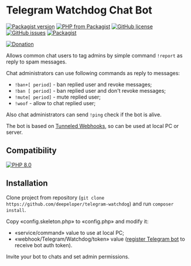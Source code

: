 # Telegram Watchdog Chat Bot

[![Packagist version](https://img.shields.io/packagist/v/deepeloper/telegram-watchdog)](https://packagist.org/packages/deepeloper/telegram-watchdog)
[![PHP from Packagist](https://img.shields.io/packagist/php-v/deepeloper/telegram-watchdog.svg)](http://php.net/)
[![GitHub license](https://img.shields.io/github/license/deepeloper/telegram-watchdog.svg)](https://github.com/deepeloper/telegram-watchdog/blob/main/LICENSE)
[![GitHub issues](https://img.shields.io/github/issues-raw/deepeloper/telegram-watchdog.svg)](https://github.com/deepeloper/telegram-watchdog/issues)
[![Packagist](https://img.shields.io/packagist/dt/deepeloper/telegram-watchdog.svg)](https://packagist.org/packages/deepeloper/telegram-watchdog)


[![Donation](https://img.shields.io/badge/Donation-Visa,%20MasterCard,%20Maestro,%20UnionPay,%20YooMoney,%20МИР-red)](https://yoomoney.ru/to/41001351141494)

Allows common chat users to tag admins by simple command `!report` as reply to spam messages.

Chat administrators can use following commands as reply to messages:
* `!ban+[ period]` - ban replied user and revoke messages;
* `!ban [ period]` - ban replied user and don't revoke messages;
* `!mute[ period]` - mute replied user;
* `!woof` - allow to chat replied user;

Also chat administrators can send `!ping` check if the bot is alive.

The bot is based on [Tunneled Webhooks](https://github.com/deepeloper/tunneled-webhooks), so can be used at local PC or server.  

## Compatibility
[![PHP 8.0](https://img.shields.io/badge/PHP->=8.0-%237A86B8)]()

## Installation
Clone project from repository (`git clone https://github.com/deepeloper/telegram-watchdog`) and run `composer install`.

Copy &laquo;config.skeleton.php&raquo; to &laquo;config.php&raquo; and modify it:
* &laquo;service/command&raquo; value to use at local PC;
* &laquo;webhook/Telegram/Watchdog/token&raquo; value ([register Telegram bot](https://core.telegram.org/bots) to receive bot auth token).

Invite your bot to chats and set admin permissions.
